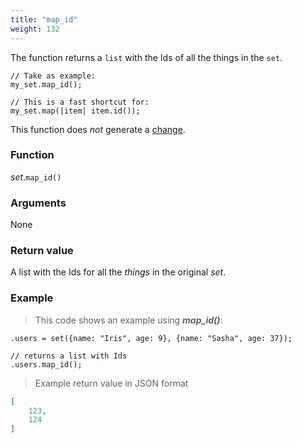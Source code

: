 ```yaml
---
title: "map_id"
weight: 132
---
```


The function returns a `list` with the Ids of all the things in the `set`.

```thingsdb,syntax_only
// Take as example:
my_set.map_id();

// This is a fast shortcut for:
my_set.map(|item| item.id());
```

This function does *not* generate a [change](../../../overview/changes).

### Function

*set*.`map_id()`

### Arguments

None

### Return value

A list with the Ids for all the *things* in the original *set*.

### Example

> This code shows an example using ***map_id()***:

```thingsdb,should_pass
.users = set({name: "Iris", age: 9}, {name: "Sasha", age: 37});

// returns a list with Ids
.users.map_id();
```

> Example return value in JSON format

```json
[
    123,
    124
]
```

